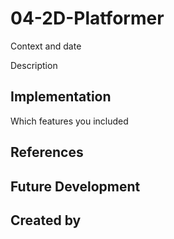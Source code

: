 # 04-2D-Platformer
Context and date

Description

## Implementation
Which features you included

## References

## Future Development

## Created by
